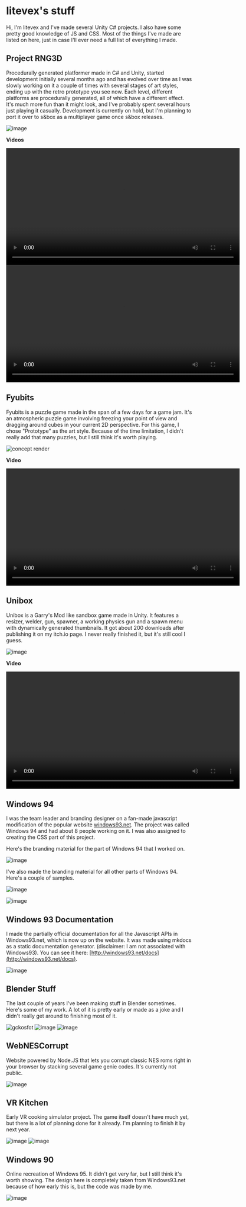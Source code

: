 # litevex's stuff
Hi, I'm litevex and I've made several Unity C# projects. I also have some pretty good knowledge of JS and CSS. Most of the things I've made are listed on here, just in case I'll ever need a full list of everything I made.

## Project RNG3D
Procedurally generated platformer made in C# and Unity, started development initially several months ago and has evolved over time as I was slowly working on it a couple of times with several stages of art styles, ending up with the retro prototype you see now. Each level, different platforms are procedurally generated, all of which have a different effect. It's much more fun than it might look, and I've probably spent several hours just playing it casually. Development is currently on hold, but I'm planning to port it over to s&box as a multiplayer game once s&box releases.

![image](https://user-images.githubusercontent.com/64324176/122689511-5c59a800-d223-11eb-8237-83e4aca06e12.png)

**Videos**

<video width="633px" controls>
        <source src="https://user-images.githubusercontent.com/64324176/122688990-ebfd5780-d21f-11eb-9854-6aeb5523aad2.mp4" type="video/mp4">
    </video><br>
<video width="633px" controls>
        <source src="https://user-images.githubusercontent.com/64324176/122689030-3d0d4b80-d220-11eb-82fa-be6b19528acb.mp4" type="video/mp4">
    </video>

## Fyubits
Fyubits is a puzzle game made in the span of a few days for a game jam. It's an atmospheric puzzle game involving freezing your point of view and dragging around cubes in your current 2D perspective. For this game, I chose "Prototype" as the art style. Because of the time limitation, I didn't really add that many puzzles, but I still think it's worth playing.

![concept render](https://user-images.githubusercontent.com/64324176/122689226-6084c600-d221-11eb-9c1f-fe0e547b932a.png)

**Video**

<video width="633px" controls>
        <source src="https://user-images.githubusercontent.com/64324176/122689150-ebb18c00-d220-11eb-8468-780c0ec896f6.mp4" type="video/mp4">
    </video>

## Unibox
Unibox is a Garry's Mod like sandbox game made in Unity. It features a resizer, welder, gun, spawner, a working physics gun and a spawn menu with dynamically generated thumbnails. It got about 200 downloads after publishing it on my itch.io page. I never really finished it, but it's still cool I guess.

![image](https://user-images.githubusercontent.com/64324176/122689443-d2114400-d222-11eb-92de-c88f347c3814.png)

**Video**

<video width="633px" controls>
        <source src="https://user-images.githubusercontent.com/64324176/122689468-f4a35d00-d222-11eb-94bb-b459c128bcf2.mp4" type="video/mp4">
    </video>


## Windows 94
I was the team leader and branding designer on a fan-made javascript modification of the popular website [windows93.net](http://windows93.net/). The project was called Windows 94 and had about 8 people working on it. I was also assigned to creating the CSS part of this project.

Here's the branding material for the part of Windows 94 that I worked on.

![image](https://user-images.githubusercontent.com/64324176/122689586-1224f680-d224-11eb-96a2-276da60a714b.png)

I've also made the branding material for all other parts of Windows 94. Here's a couple of samples.

![image](https://user-images.githubusercontent.com/64324176/122689602-2537c680-d224-11eb-8bd3-cc17d8fafc22.png)

![image](https://user-images.githubusercontent.com/64324176/122689612-47c9df80-d224-11eb-8ed9-d9f246281932.png)

## Windows 93 Documentation
I made the partially official documentation for all the Javascript APIs in Windows93.net, which is now up on the website. It was made using mkdocs as a static documentation generator. (disclaimer: I am not associated with Windows93). You can see it here: [http://windows93.net/docs](http://windows93.net/docs).

![image](https://user-images.githubusercontent.com/64324176/122689983-c45dbd80-d226-11eb-894e-e7a38851064e.png)

## Blender Stuff
The last couple of years I've been making stuff in Blender sometimes. Here's some of my work. A lot of it is pretty early or made as a joke and I didn't really get around to finishing most of it.

![gckosfot](https://user-images.githubusercontent.com/64324176/122689735-3a612500-d225-11eb-8620-0156f4685e8b.png)
![image](https://user-images.githubusercontent.com/64324176/122689637-819ae600-d224-11eb-8830-fda989158a90.png)
![image](https://user-images.githubusercontent.com/64324176/122689657-aabb7680-d224-11eb-9ce5-bf01ae8cc7c7.png)


## WebNESCorrupt
Website powered by Node.JS that lets you corrupt classic NES roms right in your browser by stacking several game genie codes. It's currently not public.

![image](https://user-images.githubusercontent.com/64324176/122689797-a80d5100-d225-11eb-89bf-a433ee672f96.png)

## VR Kitchen
Early VR cooking simulator project. The game itself doesn't have much yet, but there is a lot of planning done for it already. I'm planning to finish it by next year.

![image](https://user-images.githubusercontent.com/64324176/122689840-e30f8480-d225-11eb-83cb-1e831a4273d6.png)
![image](https://user-images.githubusercontent.com/64324176/122689842-e7d43880-d225-11eb-8d19-f8959331d0dc.png)

## Windows 90
Online recreation of Windows 95. It didn't get very far, but I still think it's worth showing. The design here is completely taken from Windows93.net because of how early this is, but the code was made by me.

![image](https://user-images.githubusercontent.com/64324176/122689957-7fd22200-d226-11eb-9e03-a082a09f73d8.png)


